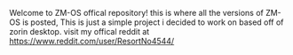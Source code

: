 Welcome to ZM-OS offical repository! this is where all the versions of ZM-OS is posted, This is just a simple project i decided to work on based off of zorin desktop.
visit my offical reddit at https://www.reddit.com/user/ResortNo4544/
